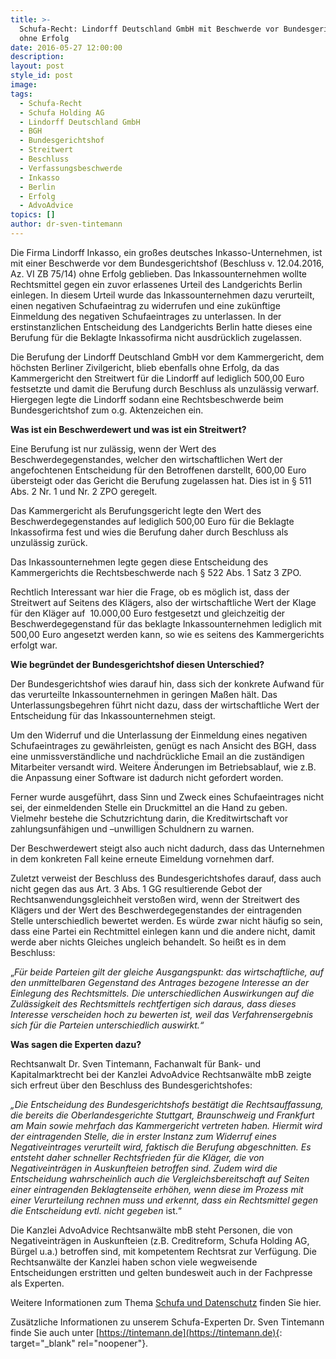 ```yaml
---
title: >-
  Schufa-Recht: Lindorff Deutschland GmbH mit Beschwerde vor Bundesgerichtshof
  ohne Erfolg
date: 2016-05-27 12:00:00
description:
layout: post
style_id: post
image:
tags:
  - Schufa-Recht
  - Schufa Holding AG
  - Lindorff Deutschland GmbH
  - BGH
  - Bundesgerichtshof
  - Streitwert
  - Beschluss
  - Verfassungsbeschwerde
  - Inkasso
  - Berlin
  - Erfolg
  - AdvoAdvice
topics: []
author: dr-sven-tintemann
---
```

Die Firma Lindorff Inkasso, ein großes deutsches Inkasso-Unternehmen, ist mit einer Beschwerde vor dem Bundesgerichtshof (Beschluss v. 12.04.2016, Az. VI ZB 75/14) ohne Erfolg geblieben. Das Inkassounternehmen wollte Rechtsmittel gegen ein zuvor erlassenes Urteil des Landgerichts Berlin einlegen. In diesem Urteil wurde das Inkassounternehmen dazu verurteilt, einen negativen Schufaeintrag zu widerrufen und eine zukünftige Einmeldung des negativen Schufaeintrages zu unterlassen. In der erstinstanzlichen Entscheidung des Landgerichts Berlin hatte dieses eine Berufung für die Beklagte Inkassofirma nicht ausdrücklich zugelassen.

Die Berufung der Lindorff Deutschland GmbH vor dem Kammergericht, dem höchsten Berliner Zivilgericht, blieb ebenfalls ohne Erfolg, da das Kammergericht den Streitwert für die Lindorff auf lediglich 500,00 Euro festsetzte und damit die Berufung durch Beschluss als unzulässig verwarf. Hiergegen legte die Lindorff sodann eine Rechtsbeschwerde beim Bundesgerichtshof zum o.g. Aktenzeichen ein.

**Was ist ein Beschwerdewert und was ist ein Streitwert?**

Eine Berufung ist nur zulässig, wenn der Wert des Beschwerdegegenstandes, welcher den wirtschaftlichen Wert der angefochtenen Entscheidung für den Betroffenen darstellt, 600,00 Euro übersteigt oder das Gericht die Berufung zugelassen hat. Dies ist in § 511 Abs. 2 Nr. 1 und Nr. 2 ZPO geregelt.

Das Kammergericht als Berufungsgericht legte den Wert des Beschwerdegegenstandes auf lediglich 500,00 Euro für die Beklagte Inkassofirma fest und wies die Berufung daher durch Beschluss als unzulässig zurück.

Das Inkassounternehmen legte gegen diese Entscheidung des Kammergerichts die Rechtsbeschwerde nach § 522 Abs. 1 Satz 3 ZPO.

Rechtlich Interessant war hier die Frage, ob es möglich ist, dass der Streitwert auf Seitens des Klägers, also der wirtschaftliche Wert der Klage für den Kläger auf &nbsp;10.000,00 Euro festgesetzt und gleichzeitig der Beschwerdegegenstand für das beklagte Inkassounternehmen lediglich mit 500,00 Euro angesetzt werden kann, so wie es seitens des Kammergerichts erfolgt war.

**Wie begründet der Bundesgerichtshof diesen Unterschied?**

Der Bundesgerichtshof wies darauf hin, dass sich der konkrete Aufwand für das verurteilte Inkassounternehmen in geringen Maßen hält. Das Unterlassungsbegehren führt nicht dazu, dass der wirtschaftliche Wert der Entscheidung für das Inkassounternehmen steigt.

Um den Widerruf und die Unterlassung der Einmeldung eines negativen Schufaeintrages zu gewährleisten, genügt es nach Ansicht des BGH, dass eine unmissverständliche und nachdrückliche Email an die zuständigen Mitarbeiter versandt wird. Weitere Änderungen im Betriebsablauf, wie z.B. die Anpassung einer Software ist dadurch nicht gefordert worden.

Ferner wurde ausgeführt, dass Sinn und Zweck eines Schufaeintrages nicht sei, der einmeldenden Stelle ein Druckmittel an die Hand zu geben. Vielmehr bestehe die Schutzrichtung darin, die Kreditwirtschaft vor zahlungsunfähigen und –unwilligen Schuldnern zu warnen.

Der Beschwerdewert steigt also auch nicht dadurch, dass das Unternehmen in dem konkreten Fall keine erneute Eimeldung vornehmen darf.

Zuletzt verweist der Beschluss des Bundesgerichtshofes darauf, dass auch nicht gegen das aus Art. 3 Abs. 1 GG resultierende Gebot der Rechtsanwendungsgleichheit verstoßen wird, wenn der Streitwert des Klägers und der Wert des Beschwerdegegenstandes der eintragenden Stelle unterschiedlich bewertet werden. Es würde zwar nicht häufig so sein, dass eine Partei ein Rechtmittel einlegen kann und die andere nicht, damit werde aber nichts Gleiches ungleich behandelt. So heißt es in dem Beschluss:

„*Für beide Parteien gilt der gleiche Ausgangspunkt: das wirtschaftliche, auf den unmittelbaren Gegenstand des Antrages bezogene Interesse an der Einlegung des Rechtsmittels. Die unterschiedlichen Auswirkungen auf die Zulässigkeit des Rechtsmittels rechtfertigen sich daraus, dass dieses Interesse verscheiden hoch zu bewerten ist, weil das Verfahrensergebnis sich für die Parteien unterschiedlich auswirkt.“*

**Was sagen die Experten dazu?**

Rechtsanwalt Dr. Sven Tintemann, Fachanwalt für Bank- und Kapitalmarktrecht bei der Kanzlei AdvoAdvice Rechtsanwälte mbB zeigte sich erfreut über den Beschluss des Bundesgerichtshofes:

*„Die Entscheidung des Bundesgerichtshofs bestätigt die Rechtsauffassung, die bereits die Oberlandesgerichte Stuttgart, Braunschweig und Frankfurt am Main sowie mehrfach das Kammergericht vertreten haben. Hiermit wird der eintragenden Stelle, die in erster Instanz zum Widerruf eines Negativeintrages verurteilt wird, faktisch die Berufung abgeschnitten. Es entsteht daher schneller Rechtsfrieden für die Kläger, die von Negativeinträgen in Auskunfteien betroffen sind. Zudem wird die Entscheidung wahrscheinlich auch die Vergleichsbereitschaft auf Seiten einer eintragenden Beklagtenseite erhöhen, wenn diese im Prozess mit einer Verurteilung rechnen muss und erkennt, dass ein Rechtsmittel gegen die Entscheidung evtl. nicht gegeben* ist.“

Die Kanzlei AdvoAdvice Rechtsanwälte mbB steht Personen, die von Negativeinträgen in Auskunfteien (z.B. Creditreform, Schufa Holding AG, Bürgel u.a.) betroffen sind, mit kompetentem Rechtsrat zur Verfügung. Die Rechtsanwälte der Kanzlei haben schon viele wegweisende Entscheidungen erstritten und gelten bundesweit auch in der Fachpresse als Experten.

Weitere Informationen zum Thema [Schufa und Datenschutz](/themen/schufa-und-datenschutz/)&nbsp;finden Sie hier.&nbsp;

Zusätzliche Informationen zu unserem Schufa-Experten Dr. Sven Tintemann finde Sie auch unter [https://tintemann.de](https://tintemann.de){: target="_blank" rel="noopener"}.